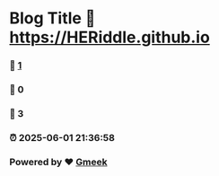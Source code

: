 # Blog Title :link: https://HERiddle.github.io 
### :page_facing_up: [1](https://HERiddle.github.io/tag.html) 
### :speech_balloon: 0 
### :hibiscus: 3 
### :alarm_clock: 2025-06-01 21:36:58 
### Powered by :heart: [Gmeek](https://github.com/Meekdai/Gmeek)
